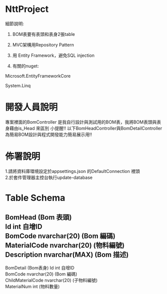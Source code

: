 # NttProject
細節說明:

1. BOM表要有表頭和表身2張table

2. MVC架構用Repository Pattern

3. 用 Entity Framework，避免SQL injection

4. 有關的nuget:

Microsoft.EntityFrameworkCore

System.Linq

# 開發人員說明
專案裡面的BomController 是我自行設計與測試用的BOM表，我將BOM表頭與表身藉由is_Head 來區別
小提醒!! 以下BomHeadController與BomDetailController 為簡易BOM設計與程式開發能力簡易展示用!! 

# 佈署說明
1.請將資料庫環境設定於appsettings.json 的DefaultConnection 裡頭 <br/>
2.於套件管理器主控台執行update-database 

# Table Schema
BomHead (Bom 表頭) <br/>
Id int 自增ID <br/>
BomCode nvarchar(20) (Bom 編碼) <br/>
MaterialCode nvarchar(20) (物料編號) <br/>
Description nvarchar(MAX) (Bom 描述) <br/>
--------------------------------

BomDetail (Bom表身)
Id int 自增ID <br/>
BomCode nvarchar(20) (Bom 編碼) <br/>
ChildMaterialCode nvarchar(20) (子物料編號) <br/>
MaterialNum int (物料數量) <br/>
